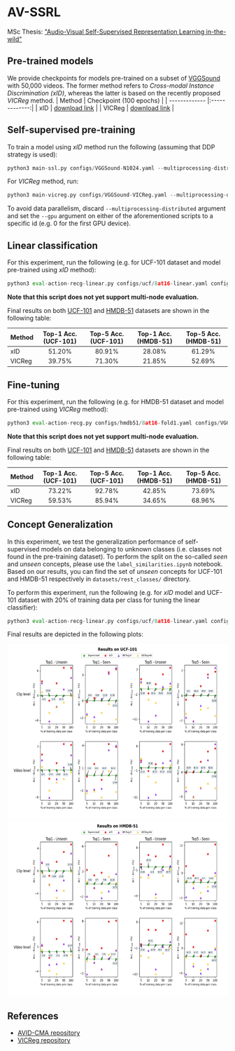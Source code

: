 # AV-SSRL
MSc Thesis: ["Audio-Visual Self-Supervised Representation Learning in-the-wild"](https://drive.google.com/file/d/1fuM6i8RSyRgJoMwcHRlOR_XQEZ7ioVwA/view?usp=sharing)

## Pre-trained models
We provide checkpoints for models pre-trained on a subset of [VGGSound](https://www.robots.ox.ac.uk/~vgg/data/vggsound/) with 50,000 videos. The former method refers to *Cross-modal Instance Discrimination (xID)*, whereas the latter is based on the recently proposed *VICReg* method.
| Method       | Checkpoint (100 epochs)  |
| ------------- |:-------------:|
| xID      | [download link](https://drive.google.com/uc?export=download&amp;id=1Lc3kK09d4fbhrCKSd1Zx7Mg1BZv-eElw&amp;confirm=t&amp;uuid=dbff4a4f-0615-4358-a767-97e9b9017b57) |
| VICReg      | [download link](https://drive.google.com/uc?export=download&amp;id=1BmZ--xooN0xW3BWVUxS6RUsDTumDzBRa&amp;confirm=t&amp;uuid=e6f1516d-2b96-4b8c-aec6-ba27d630ad53) |


## Self-supervised pre-training
To train a model using *xID* method run the following (assuming that DDP strategy is used):
```python
python3 main-ssl.py configs/VGGSound-N1024.yaml --multiprocessing-distributed
```
For *VICReg* method, run:
```python
python3 main-vicreg.py configs/VGGSound-VICReg.yaml --multiprocessing-distributed
```

To avoid data parallelism, discard `--multiprocessing-distributed` argument and set the `--gpu` argument on either of the aforementioned scripts to a specific id (e.g. 0 for the first GPU device).


## Linear classification
For this experiment, run the following (e.g. for UCF-101 dataset and model pre-trained using *xID* method):
```python
python3 eval-action-recg-linear.py configs/ucf/8at16-linear.yaml configs/VGGSound-N1024.yaml --distributed
```
**Note that this script does not yet support multi-node evaluation.**

Final results on both [UCF-101](https://www.crcv.ucf.edu/data/UCF101.php) and [HMDB-51](https://serre-lab.clps.brown.edu/resource/hmdb-a-large-human-motion-database/) datasets are shown in the following table:

| Method       | Top-1 Acc. (UCF-101) | Top-5 Acc. (UCF-101) | Top-1 Acc. (HMDB-51) | Top-5 Acc. (HMDB-51) |
| ------------- |:-------------:|:-------------:|:-------------:|:-------------:|
| xID | 51.20% | 80.91% | 28.08% | 61.29% |
| VICReg | 39.75% | 71.30% | 21.85% | 52.69% |

## Fine-tuning
For this experiment, run the following (e.g. for HMDB-51 dataset and model pre-trained using *VICReg* method):
```python
python3 eval-action-recg.py configs/hmdb51/8at16-fold1.yaml configs/VGGSound-VICReg.yaml --distributed
```
**Note that this script does not yet support multi-node evaluation.**

Final results on both [UCF-101](https://www.crcv.ucf.edu/data/UCF101.php) and [HMDB-51](https://serre-lab.clps.brown.edu/resource/hmdb-a-large-human-motion-database/) datasets are shown in the following table:

| Method       | Top-1 Acc. (UCF-101) | Top-5 Acc. (UCF-101) | Top-1 Acc. (HMDB-51) | Top-5 Acc. (HMDB-51) |
| ------------- |:-------------:|:-------------:|:-------------:|:-------------:|
| xID | 73.22% | 92.78% | 42.85% | 73.69% |
| VICReg | 59.53% | 85.94% | 34.65% | 68.96% |

## Concept Generalization
In this experiment, we test the generalization performance of self-supervised models on data belonging to unknown classes (i.e. classes not found in the pre-training dataset). To perform the split on the so-called *seen* and *unseen* concepts, please use the `label_similarities.ipynb` notebook. Based on our results, you can find the set of *unseen* concepts for UCF-101 and HMDB-51 respectively in `datasets/rest_classes/` directory.

To perform this experiment, run the following (e.g. for *xID* model and UCF-101 dataset with 20% of training data per class for tuning the linear classifier):
```python
python3 eval-action-recg-linear.py configs/ucf/8at16-linear.yaml configs/VGGSound-N1024.yaml --distributed --few-shot-ratio 0.2 --use-rest-classes
```

Final results are depicted in the following plots:

<img src="https://github.com/kvilouras/AV-SSRL/blob/main/results/ucf_dot.png" width="600" height="400" />

<img src="https://github.com/kvilouras/AV-SSRL/blob/main/results/hmdb_dot.png" width="600" height="400" />

## References
- [AVID-CMA repository](https://github.com/facebookresearch/AVID-CMA)
- [VICReg repository](https://github.com/facebookresearch/vicreg)
